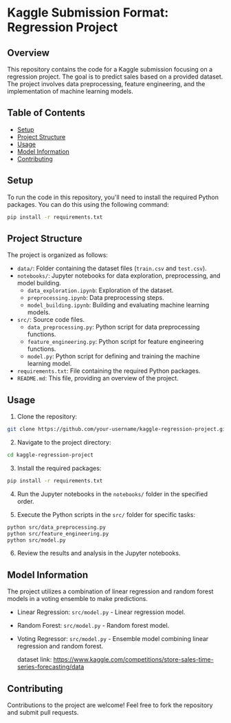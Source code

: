 

# Kaggle Submission Format: Regression Project

## Overview

This repository contains the code for a Kaggle submission focusing on a regression project. The goal is to predict sales based on a provided dataset. The project involves data preprocessing, feature engineering, and the implementation of machine learning models.

## Table of Contents

- [Setup](#setup)
- [Project Structure](#project-structure)
- [Usage](#usage)
- [Model Information](#model-information)
- [Contributing](#contributing)


## Setup

To run the code in this repository, you'll need to install the required Python packages. You can do this using the following command:

```bash
pip install -r requirements.txt
```

## Project Structure

The project is organized as follows:

- `data/`: Folder containing the dataset files (`train.csv` and `test.csv`).
- `notebooks/`: Jupyter notebooks for data exploration, preprocessing, and model building.
  - `data_exploration.ipynb`: Exploration of the dataset.
  - `preprocessing.ipynb`: Data preprocessing steps.
  - `model_building.ipynb`: Building and evaluating machine learning models.
- `src/`: Source code files.
  - `data_preprocessing.py`: Python script for data preprocessing functions.
  - `feature_engineering.py`: Python script for feature engineering functions.
  - `model.py`: Python script for defining and training the machine learning model.
- `requirements.txt`: File containing the required Python packages.
- `README.md`: This file, providing an overview of the project.

## Usage

1. Clone the repository:

```bash
git clone https://github.com/your-username/kaggle-regression-project.git
```

2. Navigate to the project directory:

```bash
cd kaggle-regression-project
```

3. Install the required packages:

```bash
pip install -r requirements.txt
```

4. Run the Jupyter notebooks in the `notebooks/` folder in the specified order.

5. Execute the Python scripts in the `src/` folder for specific tasks:

```bash
python src/data_preprocessing.py
python src/feature_engineering.py
python src/model.py
```

6. Review the results and analysis in the Jupyter notebooks.

## Model Information

The project utilizes a combination of linear regression and random forest models in a voting ensemble to make predictions.

- Linear Regression: `src/model.py` - Linear regression model.
- Random Forest: `src/model.py` - Random forest model.
- Voting Regressor: `src/model.py` - Ensemble model combining linear regression and random forest.

  dataset link: https://www.kaggle.com/competitions/store-sales-time-series-forecasting/data

## Contributing

Contributions to the project are welcome! Feel free to fork the repository and submit pull requests.



